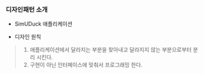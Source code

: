 ### 디자인패턴 소개

- SimUDuck 애플리케이션
  
- 디자인 원칙
> 1. 애플리케이션에서 달라지는 부분을 찾아내고 달라지지 않는 부분으로부터 분리 시킨다.
> 2. 구현이 아닌 인터페이스에 맞춰서 프로그래밍 한다.